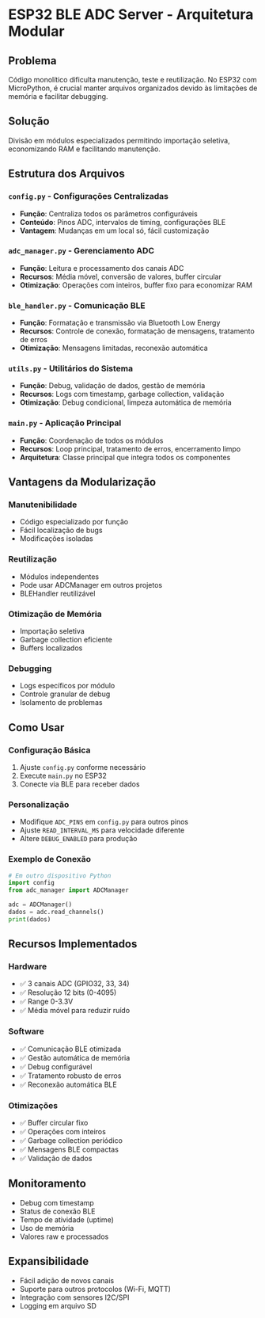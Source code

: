 # ESP32 BLE ADC Server - Arquitetura Modular

## **Problema**
Código monolítico dificulta manutenção, teste e reutilização. No ESP32 com MicroPython, é crucial manter arquivos organizados devido às limitações de memória e facilitar debugging.

## **Solução**
Divisão em módulos especializados permitindo importação seletiva, economizando RAM e facilitando manutenção.

## **Estrutura dos Arquivos**

### `config.py` - Configurações Centralizadas
- **Função**: Centraliza todos os parâmetros configuráveis
- **Conteúdo**: Pinos ADC, intervalos de timing, configurações BLE
- **Vantagem**: Mudanças em um local só, fácil customização

### `adc_manager.py` - Gerenciamento ADC  
- **Função**: Leitura e processamento dos canais ADC
- **Recursos**: Média móvel, conversão de valores, buffer circular
- **Otimização**: Operações com inteiros, buffer fixo para economizar RAM

### `ble_handler.py` - Comunicação BLE
- **Função**: Formatação e transmissão via Bluetooth Low Energy  
- **Recursos**: Controle de conexão, formatação de mensagens, tratamento de erros
- **Otimização**: Mensagens limitadas, reconexão automática

### `utils.py` - Utilitários do Sistema
- **Função**: Debug, validação de dados, gestão de memória
- **Recursos**: Logs com timestamp, garbage collection, validação
- **Otimização**: Debug condicional, limpeza automática de memória

### `main.py` - Aplicação Principal
- **Função**: Coordenação de todos os módulos
- **Recursos**: Loop principal, tratamento de erros, encerramento limpo
- **Arquitetura**: Classe principal que integra todos os componentes

## **Vantagens da Modularização**

### **Manutenibilidade**
- Código especializado por função
- Fácil localização de bugs
- Modificações isoladas

### **Reutilização**
- Módulos independentes
- Pode usar ADCManager em outros projetos
- BLEHandler reutilizável

### **Otimização de Memória**
- Importação seletiva
- Garbage collection eficiente
- Buffers localizados

### **Debugging**
- Logs específicos por módulo
- Controle granular de debug
- Isolamento de problemas

## **Como Usar**

### **Configuração Básica**
1. Ajuste `config.py` conforme necessário
2. Execute `main.py` no ESP32
3. Conecte via BLE para receber dados

### **Personalização**
- Modifique `ADC_PINS` em `config.py` para outros pinos
- Ajuste `READ_INTERVAL_MS` para velocidade diferente
- Altere `DEBUG_ENABLED` para produção

### **Exemplo de Conexão**
```python
# Em outro dispositivo Python
import config
from adc_manager import ADCManager

adc = ADCManager()
dados = adc.read_channels()
print(dados)
```

## **Recursos Implementados**

### **Hardware**
- ✅ 3 canais ADC (GPIO32, 33, 34)
- ✅ Resolução 12 bits (0-4095)
- ✅ Range 0-3.3V
- ✅ Média móvel para reduzir ruído

### **Software**
- ✅ Comunicação BLE otimizada
- ✅ Gestão automática de memória
- ✅ Debug configurável
- ✅ Tratamento robusto de erros
- ✅ Reconexão automática BLE

### **Otimizações**
- ✅ Buffer circular fixo
- ✅ Operações com inteiros
- ✅ Garbage collection periódico
- ✅ Mensagens BLE compactas
- ✅ Validação de dados

## **Monitoramento**
- Debug com timestamp
- Status de conexão BLE
- Tempo de atividade (uptime)
- Uso de memória
- Valores raw e processados

## **Expansibilidade**
- Fácil adição de novos canais
- Suporte para outros protocolos (Wi-Fi, MQTT)
- Integração com sensores I2C/SPI
- Logging em arquivo SD
